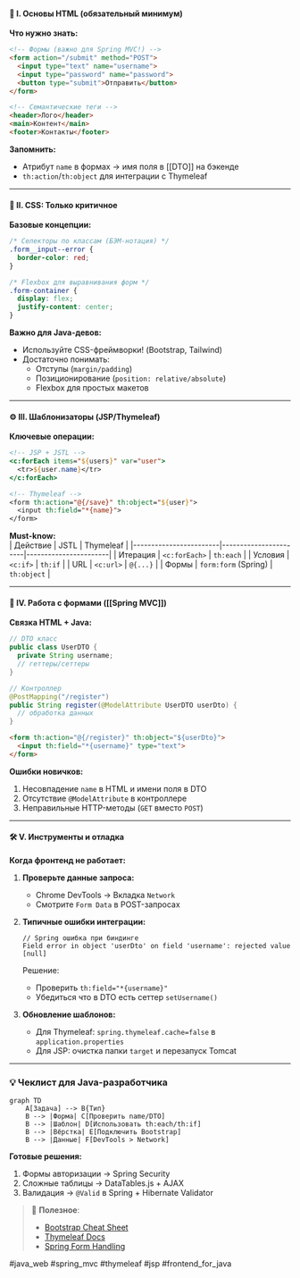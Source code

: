 #### 🧱 **I. Основы HTML (обязательный минимум)**  
**Что нужно знать:**  
```html
<!-- Формы (важно для Spring MVC!) -->
<form action="/submit" method="POST">
  <input type="text" name="username">
  <input type="password" name="password">
  <button type="submit">Отправить</button>
</form>

<!-- Семантические теги -->
<header>Лого</header>
<main>Контент</main>
<footer>Контакты</footer>
```

**Запомнить:**  
- Атрибут `name` в формах → имя поля в [[DTO]] на бэкенде  
- `th:action`/`th:object` для интеграции с Thymeleaf  

---

#### 🎨 **II. CSS: Только критичное**  
**Базовые концепции:**  
```css
/* Селекторы по классам (БЭМ-нотация) */
.form__input--error { 
  border-color: red;
}

/* Flexbox для выравнивания форм */
.form-container {
  display: flex;
  justify-content: center;
}
```

**Важно для Java-девов:**  
- Используйте CSS-фреймворки! (Bootstrap, Tailwind)  
- Достаточно понимать:  
  - Отступы (`margin/padding`)  
  - Позиционирование (`position: relative/absolute`)  
  - Flexbox для простых макетов  

---

#### ⚙️ **III. Шаблонизаторы (JSP/Thymeleaf)**  
**Ключевые операции:**  
```jsp
<!-- JSP + JSTL -->
<c:forEach items="${users}" var="user">
  <tr>${user.name}</tr>
</c:forEach>

<!-- Thymeleaf -->
<form th:action="@{/save}" th:object="${user}">
  <input th:field="*{name}">
</form>
```

**Must-know:**  
| Действие               | JSTL                  | Thymeleaf             |
|------------------------|-----------------------|-----------------------|
| Итерация               | `<c:forEach>`         | `th:each`             |
| Условия                | `<c:if>`              | `th:if`               |
| URL                    | `<c:url>`             | `@{...}`              |
| Формы                  | `form:form` (Spring)  | `th:object`           |

---

#### 🔄 **IV. Работа с формами ([[Spring MVC]])**  
**Связка HTML + Java:**  
```java
// DTO класс
public class UserDTO {
  private String username;
  // геттеры/сеттеры
}

// Контроллер
@PostMapping("/register")
public String register(@ModelAttribute UserDTO userDto) {
  // обработка данных
}
```
```html
<form th:action="@{/register}" th:object="${userDto}">
  <input th:field="*{username}" type="text">
</form>
```

**Ошибки новичков:**  
1. Несовпадение `name` в HTML и имени поля в DTO  
2. Отсутствие `@ModelAttribute` в контроллере  
3. Неправильные HTTP-методы (`GET` вместо `POST`)

---

#### 🛠️ **V. Инструменты и отладка**  
**Когда фронтенд не работает:**  
1. **Проверьте данные запроса:**  
   - Chrome DevTools → Вкладка `Network`  
   - Смотрите `Form Data` в POST-запросах  

2. **Типичные ошибки интеграции:**  
   ```log
   // Spring ошибка при биндинге
   Field error in object 'userDto' on field 'username': rejected value [null]
   ```
   Решение:  
   - Проверить `th:field="*{username}"`  
   - Убедиться что в DTO есть сеттер `setUsername()`  

3. **Обновление шаблонов:**  
   - Для Thymeleaf: `spring.thymeleaf.cache=false` в `application.properties`  
   - Для JSP: очистка папки `target` и перезапуск Tomcat  

---

### 💡 **Чеклист для Java-разработчика**  
```mermaid
graph TD
    A[Задача] --> B{Тип}
    B --> |Форма| C[Проверить name/DTO]
    B --> |Шаблон| D[Использовать th:each/th:if]
    B --> |Вёрстка| E[Подключить Bootstrap]
    B --> |Данные| F[DevTools > Network]
```

**Готовые решения:**  
1. Формы авторизации → Spring Security  
2. Сложные таблицы → DataTables.js + AJAX  
3. Валидация → `@Valid` в Spring + Hibernate Validator  

> 🔗 **Полезное**:  
> - [Bootstrap Cheat Sheet](https://bootstrap-cheatsheet.themeselection.com/)  
> - [Thymeleaf Docs](https://www.thymeleaf.org/doc/tutorials/3.1/usingthymeleaf.html)  
> - [Spring Form Handling](https://spring.io/guides/gs/handling-form-submission/)  

#java_web #spring_mvc #thymeleaf #jsp #frontend_for_java